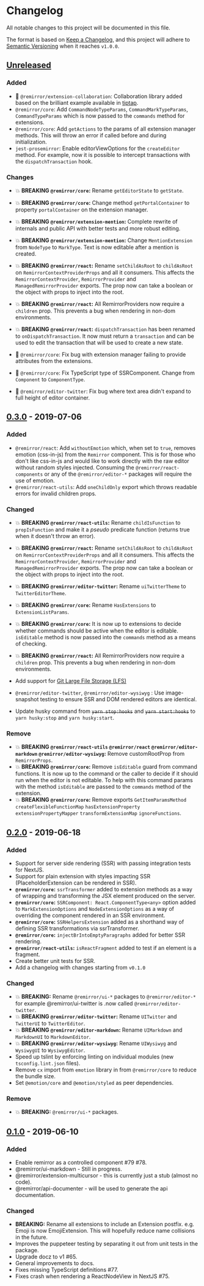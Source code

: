 # Changelog

All notable changes to this project will be documented in this file.

The format is based on [Keep a Changelog](https://keepachangelog.com/en/1.0.0/),
and this project will adhere to [Semantic Versioning](https://semver.org/spec/v2.0.0.html) when it reaches `v1.0.0`.

## [Unreleased]

### Added

- 🚀 `@remirror/extension-collaboration`: Collaboration library added based on the brilliant example available in [tiptap](https://github.com/scrumpy/tiptap).
- `@remirror/core`: Add `CommandNodeTypeParams`, `CommandMarkTypeParams`, `CommandTypeParams` which is now passed to the `commands` method for extensions.
- `@remirror/core`: Add `getActions` to the params of all extension manager methods. This will throw an error if called before and during initialization.
- `jest-prosemirror`: Enable editorViewOptions for the `createEditor` method. For example, now it is possible to intercept transactions with the `dispatchTransaction` hook.

### Changes

- 💥 **BREAKING `@remirror/core`:** Rename `getEditorState` to `getState`.
- 💥 **BREAKING `@remirror/core`:** Change method `getPortalContainer` to property `portalContainer` on the extension manager.
- 💥 **BREAKING `@remirror/extension-mention`:** Complete rewrite of internals and public API with better tests and more robust editing.
- 💥 **BREAKING `@remirror/extension-mention`:** Change `MentionExtension` from `NodeType` to `MarkType`. Text is now editable after a mention is created.
- 💥 **BREAKING `@remirror/react`:** Rename `setChildAsRoot` to `childAsRoot` on `RemirrorContextProviderProps` and all it consumers. This affects the `RemirrorContextProvider`, `RemirrorProvider` and `ManagedRemirrorProvider` exports. The prop now can take a boolean or the object with props to inject into the root.
- 💥 **BREAKING `@remirror/react`:** All RemirrorProviders now require a `children` prop. This prevents a bug when rendering in non-dom environments.
- 💥 **BREAKING `@remirror/react`:** `dispatchTransaction` has been renamed to `onDispatchTransaction`. It now must return a `transaction` and can be used to edit the transaction that will be used to create a new state.

- 🐛 `@remirror/core`: Fix bug with extension manager failing to provide attributes from the extensions.
- 🐛 `@remirror/core`: Fix TypeScript type of SSRComponent. Change from `Component` to `ComponentType`.
- 🐛 `@remirror/editor-twitter`: Fix bug where text area didn't expand to full height of editor container.

## [0.3.0] - 2019-07-06

### Added

- `@remirror/react`: Add `withoutEmotion` which, when set to `true`, removes emotion (css-in-js) from the `Remirror` component. This is for those who don't like css-in-js and would like to work directly with the raw editor without random styles injected. Consuming the `@remirror/react-components` or any of the `@remirror/editor-*` packages will require the use of emotion.
- `@remirror/react-utils`: Add `oneChildOnly` export which throws readable errors for invalid children props.

### Changed

- 💥 **BREAKING `@remirror/react-utils`:** Rename `childIsFunction` to `propIsFunction` and make it a _pseudo_ predicate function (returns true when it doesn't throw an error).
- 💥 **BREAKING `@remirror/react`:** Rename `setChildAsRoot` to `childAsRoot` on `RemirrorContextProviderProps` and all it consumers. This affects the `RemirrorContextProvider`, `RemirrorProvider` and `ManagedRemirrorProvider` exports. The prop now can take a boolean or the object with props to inject into the root.
- 💥 **BREAKING `@remirror/editor-twitter`:** Rename `uiTwitterTheme` to `TwitterEditorTheme`.
- 💥 **BREAKING `@remirror/core`:** Rename `HasExtensions` to `ExtensionListParams`.
- 💥 **BREAKING `@remirror/core`:** It is now up to extensions to decide whether commands should be active when the editor is editable. `isEditable` method is now passed into the `commands` method as a means of checking.
- 💥 **BREAKING `@remirror/react`:** All RemirrorProviders now require a `children` prop. This prevents a bug when rendering in non-dom environments.

- Add support for [Git Large File Storage (LFS)](https://git-lfs.github.com/)
- `@remirror/editor-twitter`, `@remirror/editor-wysiwyg` : Use image-snapshot testing to ensure SSR and DOM rendered editors are identical.
- Update husky command from ~~`yarn stop:hooks`~~ and ~~`yarn start:hooks`~~ to `yarn husky:stop` and `yarn husky:start`.

### Remove

- 💥 **BREAKING `@remirror/react-utils` `@remirror/react` `@remirror/editor-markdown` `@remirror/editor-wysiwyg`:** Remove customRootProp from `RemirrorProps`.
- 💥 **BREAKING `@remirror/core`:** Remove `isEditable` guard from command functions. It is now up to the command or the caller to decide if it should run when the editor is not editable. To help with this command params with the method `isEditable` are passed to the `commands` method of the extension.
- 💥 **BREAKING `@remirror/core`:** Remove exports `GetItemParamsMethod`
  `createFlexibleFunctionMap` `hasExtensionProperty` `extensionPropertyMapper` `transformExtensionMap` `ignoreFunctions`.

## [0.2.0] - 2019-06-18

### Added

- Support for server side rendering (SSR) with passing integration tests for NextJS.
- Support for plain extension with styles impacting SSR (PlaceholderExtension can be rendered in SSR).
- **`@remirror/core`:** `ssrTransformer` added to extension methods as a way of wrapping and transforming the JSX element produced on the server.
- **`@remirror/core`:** `SSRComponent: React.ComponentType<any>` option added to `MarkExtensionOptions` and `NodeExtensionOptions` as a way of overriding the component rendered in an SSR environment.
- **`@remirror/core`:** `SSRHelpersExtension` added as a shorthand way of defining SSR transformations via ssrTransformer.
- **`@remirror/core`:** `injectBrIntoEmptyParagraphs` added for better SSR rendering.
- **`@remirror/react-utils`:** `isReactFragment` added to test if an element is a fragment.
- Create better unit tests for SSR.
- Add a changelog with changes starting from `v0.1.0`

### Changed

- 💥 **BREAKING:** Rename `@remirror/ui-*` packages to `@remirror/editor-*` for example @remirror/ui-twitter is .now called `@remirror/editor-twitter`.
- 💥 **BREAKING `@remirror/editor-twitter`:** Rename `UITwitter` and `TwitterUI` to `TwitterEditor`.
- 💥 **BREAKING `@remirror/editor-markdown`:** Rename `UIMarkdown` and `MarkdownUI` to `MarkdownEditor`.
- 💥 **BREAKING `@remirror/editor-wysiwyg`:** Rename `UIWysiwyg` and `WysiwygUI` to `WysiwygEditor`.
- Speed up tslint by enforcing linting on individual modules (new `tsconfig.lint.json` files).
- Remove `cx` import from `emotion` library in from `@remirror/core` to reduce the bundle size.
- Set `@emotion/core` and `@emotion/styled` as peer dependencies.

### Remove

- 💥 **BREAKING:** `@remirror/ui-*` packages.

## [0.1.0] - 2019-06-10

### Added

- Enable remirror as a controlled component #79 #78.
- @remirror/ui-markdown - Still in progress.
- @remirror/extension-multicursor - this is currently just a stub (almost no code).
- @remirror/api-documenter - will be used to generate the api documentation.

### Changed

- **BREAKING:** Rename all extensions to include an Extension postfix. e.g. Emoji is now EmojiExtension. This will hopefully reduce name collisions in the future.
- Improves the puppeteer testing by separating it out from unit tests in the package.
- Upgrade docz to v1 #65.
- General improvements to docs.
- Fixes missing TypeScript definitions #77.
- Fixes crash when rendering a ReactNodeView in NextJS #75.

[unreleased]: https://github.com/ifiokjr/remirror/compare/v0.3.0...HEAD
[0.3.0]: https://github.com/ifiokjr/remirror/compare/v0.2.0...v0.3.0
[0.2.0]: https://github.com/ifiokjr/remirror/compare/v0.1.0...v0.2.0
[0.1.0]: https://github.com/ifiokjr/remirror/releases/tag/v0.1.0
